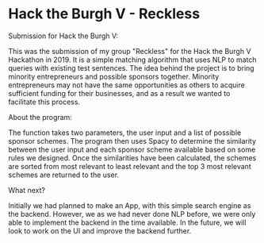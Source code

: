 # Hack the Burgh V - Reckless
Submission for Hack the Burgh V:

This was the submission of my group "Reckless" for the Hack the Burgh V Hackathon in 2019. It is a simple matching algorithm that uses NLP to match queries with existing test sentences. The idea behind the project is to bring minority entrepreneurs and possible sponsors together. Minority entrepreneurs may not have the same opportunities as others to acquire sufficient funding for their businesses, and as a result we wanted to facilitate this process.

About the program:

The function takes two parameters, the user input and a list of possible sponsor schemes. The program then uses Spacy to determine the similarity between the user input and each sponsor scheme available based on some rules we designed. Once the similarities have been calculated, the schemes are sorted from most relevant to least relevant and the top 3 most relevant schemes are returned to the user. 

What next?

Initially we had planned to make an App, with this simple search engine as the backend. However, we as we had never done NLP before, we were only able to implement the backend in the time available. In the future, we will look to work on the UI and improve the backend further.
